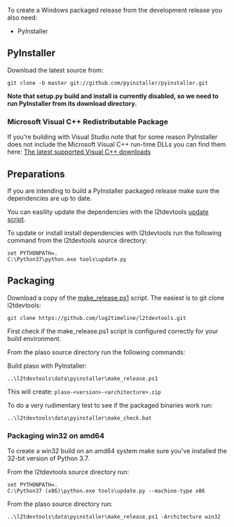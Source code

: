 To create a Windows packaged release from the development release you also need:

* PyInstaller

## PyInstaller

Download the latest source from:
```
git clone -b master git://github.com/pyinstaller/pyinstaller.git
```

**Note that setup.py build and install is currently disabled, so we need to run
PyInstaller from its download directory.**

### Microsoft Visual C++ Redistributable Package

If you're building with Visual Studio note that for some reason PyInstaller
does not include the Microsoft Visual C++ run-time DLLs you can find them here:
[The latest supported Visual C++ downloads](https://support.microsoft.com/en-au/help/2977003/the-latest-supported-visual-c-downloads)

## Preparations

If you are intending to build a PyInstaller packaged release make sure the
dependencies are up to date.

You can easility update the dependencies with the l2tdevtools
[update script](https://github.com/log2timeline/l2tdevtools/wiki/Update-script).

To update or install install dependencies with l2tdevtools run the following
command from the l2tdevtools source directory:

```
set PYTHONPATH=.
C:\Python37\python.exe tools\update.py
```

## Packaging

Download a copy of the [make_release.ps1](https://raw.githubusercontent.com/log2timeline/l2tdevtools/master/data/pyinstaller/make_release.ps1)
script. The easiest is to git clone l2tdevtools:
```
git clone https://github.com/log2timeline/l2tdevtools.git
```

First check if the make_release.ps1 script is configured correctly for your
build environment.

From the plaso source directory run the following commands:

Build plaso with PyInstaller:
```
..\l2tdevtools\data\pyinstaller\make_release.ps1
```

This will create: `plaso-<version>-<architecture>.zip`

To do a very rudimentary test to see if the packaged binaries work run:
```
..\l2tdevtools\data\pyinstaller\make_check.bat
```

### Packaging win32 on amd64

To create a win32 build on an amd64 system make sure you've installed the 32-bit version of Python 3.7.

From the l2tdevtools source directory run:

```
set PYTHONPATH=.
C:\Python37 (x86)\python.exe tools\update.py --machine-type x86
```

From the plaso source directory run:

```
..\l2tdevtools\data\pyinstaller\make_release.ps1 -Architecture win32
```
